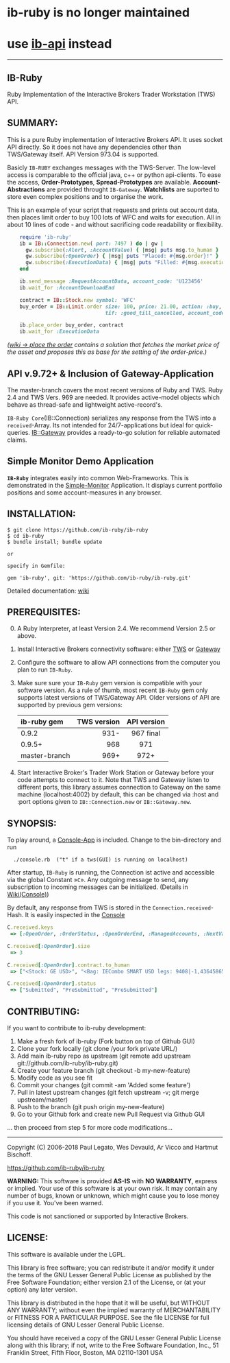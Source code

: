 # ib-ruby is no longer maintained 

#  use [ib-api](/../../../ib-api) instead 

---

## IB-Ruby

Ruby Implementation of the Interactive Brokers Trader Workstation (TWS) API.

## SUMMARY:

This is a pure Ruby implementation of Interactive Brokers API. It uses socket API directly.
So it does not have any dependencies other than TWS/Gateway itself. API Version 973.04 is supported.

Basicly `IB-RUBY` exchanges messages with the TWS-Server. The low-level access is comparable to the official java, c++ or python api-clients.
To ease the access, **Order-Prototypes**, **Spread-Prototypes** are available. **Account-Abstractions** are provided throught `IB-Gateway`. **Watchlists** are suported to store even complex positions and to organise the work.

This is an example of your script that requests and prints out account data, then
places limit order to buy 100 lots of WFC and waits for execution. All in about 10
lines of code - and without sacrificing code readability or flexibility.

``` ruby
    require 'ib-ruby'
    ib = IB::Connection.new( port: 7497 ) do | gw |
      gw.subscribe(:Alert, :AccountValue) { |msg| puts msg.to_human }
      gw.subscribe(:OpenOrder) { |msg| puts "Placed: #{msg.order}!" }
      gw.subscribe(:ExecutionData) { |msg| puts "Filled: #{msg.execution}!" }
    end

    ib.send_message :RequestAccountData, account_code: 'U123456'
    ib.wait_for :AccountDownloadEnd

    contract = IB::Stock.new symbol: 'WFC'
    buy_order = IB::Limit.order size: 100, price: 21.00, action: :buy,
                                tif: :good_till_cancelled, account_code: 'U123456'

    ib.place_order buy_order, contract
    ib.wait_for :ExecutionData
```
_([wiki -> place the order](https://github.com/ib-ruby/ib-ruby/wiki/place_the_order) contains a solution that fetches the market price
of the asset and proposes this as base for the setting of the order-price.)_

## API v.9.72+ & Inclusion of Gateway-Application
The master-branch covers the most recent versions of Ruby and TWS. Ruby 2.4 and TWS Vers. 969
are needed. It provides active-model objects which behave as thread-safe and lightweight active-record's.

`IB-Ruby Core`(IB::Connection) serializes any response from the TWS into a `received`-Array. Its not intended for 24/7-applications but ideal for quick-queries. [IB::Gateway]( https://github.com/ib-ruby/ib-ruby/wiki/Gateway) provides a ready-to-go solution for reliable automated claims.

## Simple Monitor Demo Application
__`IB-Ruby`__ integrates easily into common Web-Frameworks. This is demonstrated in the [Simple-Monitor](https://github.com/ib-ruby/simple-monitor) Application. It displays current portfolio positions and some account-measures in any browser.


## INSTALLATION:

    $ git clone https://github.com/ib-ruby/ib-ruby
    $ cd ib-ruby
    $ bundle install; bundle update

    or

    specify in Gemfile:

    gem 'ib-ruby', git: 'https://github.com/ib-ruby/ib-ruby.git'

 Detailed documentation: [wiki](https://github.com/ib-ruby/ib-ruby/wiki/Setup-Ruby-and-Install-the-Program)

## PREREQUISITES:

0. A Ruby Interpreter, at least Version 2.4. We recommend Version 2.5 or above.

1. Install Interactive Brokers connectivity software: either
   [TWS](https://www.interactivebrokers.com/en/index.php?f=14099#tws-software) or
   [Gateway](https://www.interactivebrokers.com/en/index.php?f=16454)

2. Configure the software to allow API connections from the computer you plan to run
   `IB-Ruby`.
3. Make sure sure your `IB-Ruby` gem version is compatible with your software version.
   As a rule of thumb, most recent `IB-Ruby` gem only supports latest versions of
   TWS/Gateway API. Older versions of API are supported by previous gem versions:

    | ib-ruby gem | TWS version | API version  |
    |:------------|------------:|:------------:|
    | 0.9.2       |    931-     |    967 final |
    | 0.9.5+      |    968      |    971       |
    | master-branch |  969+     |    972+      |

4. Start Interactive Broker's Trader Work Station or Gateway before your code
   attempts to connect to it. Note that TWS and Gateway listen to different ports,
   this library assumes connection to Gateway on the same machine (localhost:4002)
   by default, this can be changed via :host and :port options given to `IB::Connection.new` or `IB::Gateway.new`.

## SYNOPSIS:
To play around, a [Console-App]( https://github.com/ib-ruby/ib-ruby/wiki/Console) is included. Change to the bin-directory and run

```
  ./console.rb  ("t" if a tws(GUI) is running on localhost)
```

After startup, `IB-Ruby` is running, the Connection ist active and accessible via the global Constant »`C`».
Any outgoing message to send, any subscription to incoming messages can be initialized. (Details in [Wiki(Console)](https://github.com/ib-ruby/ib-ruby/wiki/Console))

By default, any response from TWS is stored in the `Connection.received`-Hash.
It is easily inspected in the [Console](https://github.com/ib-ruby/ib-ruby/wiki/Console)

``` ruby
C.received.keys
 => [:OpenOrder, :OrderStatus, :OpenOrderEnd, :ManagedAccounts, :NextValidId, :Alert]

C.received[:OpenOrder].size
 => 3

C.received[:OpenOrder].contract.to_human
 => ["<Stock: GE USD>", "<Bag: IECombo SMART USD legs: 9408|-1,43645865|1 >", "<Stock: WFC USD>"]

C.received[:OpenOrder].status
 => ["Submitted", "PreSubmitted", "PreSubmitted"]

```



## CONTRIBUTING:

If you want to contribute to ib-ruby development:

1. Make a fresh fork of ib-ruby (Fork button on top of Github GUI)
2. Clone your fork locally (git clone /your fork private URL/)
3. Add main ib-ruby repo as upstream (git remote add upstream git://github.com/ib-ruby/ib-ruby.git)
4. Create your feature branch (git checkout -b my-new-feature)
5. Modify code as you see fit
6. Commit your changes (git commit -am 'Added some feature')
7. Pull in latest upstream changes (git fetch upstream -v; git merge upstream/master)
8. Push to the branch (git push origin my-new-feature)
9. Go to your Github fork and create new Pull Request via Github GUI

... then proceed from step 5 for more code modifications...

<hr>
Copyright (C) 2006-2018 Paul Legato, Wes Devauld, Ar Vicco and Hartmut Bischoff.

https://github.com/ib-ruby/ib-ruby

__WARNING:__ This software is provided __AS-IS__ with __NO WARRANTY__, express or
implied. Your use of this software is at your own risk. It may contain any number
of bugs, known or unknown, which might cause you to lose money if you use it.
You've been warned.

This code is not sanctioned or supported by Interactive Brokers.


## LICENSE:

This software is available under the LGPL.

This library is free software; you can redistribute it and/or modify
it under the terms of the GNU Lesser General Public License as
published by the Free Software Foundation; either version 2.1 of the
License, or (at your option) any later version.

This library is distributed in the hope that it will be useful, but
WITHOUT ANY WARRANTY; without even the implied warranty of
MERCHANTABILITY or FITNESS FOR A PARTICULAR PURPOSE. See the file LICENSE
for full licensing details of GNU Lesser General Public License.

You should have received a copy of the GNU Lesser General Public
License along with this library; if not, write to the Free Software
Foundation, Inc., 51 Franklin Street, Fifth Floor, Boston, MA
02110-1301 USA

